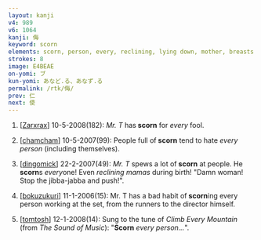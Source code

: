 ```yaml
---
layout: kanji
v4: 989
v6: 1064
kanji: 侮
keyword: scorn
elements: scorn, person, every, reclining, lying down, mother, breasts
strokes: 8
image: E4BEAE
on-yomi: ブ
kun-yomi: あなど.る、あなず.る
permalink: /rtk/侮/
prev: 仁
next: 使
---
```


1) [<a href="http://kanji.koohii.com/profile/Zarxrax">Zarxrax</a>] 10-5-2008(182): <em>Mr. T</em> has<strong> scorn</strong> for <em>every</em> fool.

2) [<a href="http://kanji.koohii.com/profile/chamcham">chamcham</a>] 10-5-2007(99): People full of<strong> scorn</strong> tend to hate <em>every person</em> (including themselves).

3) [<a href="http://kanji.koohii.com/profile/dingomick">dingomick</a>] 22-2-2007(49): <em>Mr. T</em> spews a lot of<strong> scorn</strong> at people. He<strong> scorn</strong>s <em>every</em>one! Even <em>reclining mamas</em> during birth! &quot;Damn woman! Stop the jibba-jabba and push!&quot;.

4) [<a href="http://kanji.koohii.com/profile/bokuzukuri">bokuzukuri</a>] 11-1-2006(15): Mr. T has a bad habit of<strong> scorn</strong>ing every person working at the set, from the runners to the director himself.

5) [<a href="http://kanji.koohii.com/profile/tomtosh">tomtosh</a>] 12-1-2008(14): Sung to the tune of <em>Climb Every Mountain</em> (from <em>The Sound of Music</em>): &quot;<strong>Scorn</strong> <em>every person...</em>&quot;.

